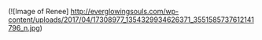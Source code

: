 (![Image of Renee] http://everglowingsouls.com/wp-content/uploads/2017/04/17308977_1354329934626371_3551585737612141796_n.jpg)
